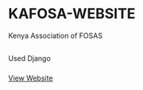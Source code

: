 # KAFOSA-WEBSITE

Kenya Association of FOSAS

##

Used Django

###

[View Website](https://kafosa.or.ke/)

